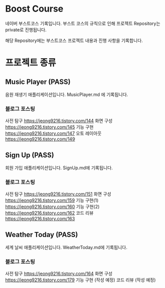 # Boost Course

네이버 부스트코스 기록입니다. 부스트 코스의 규칙으로 인해 프로젝트 Repository는 private로 진행됩니다.

해당 Repository에는 부스트코스 프로젝트 내용과 진행 사항을 기록합니다.

<u></u>

# 프로젝트 종류

## Music Player (PASS)

음원 재생기 애플리케이션입니다.
MusicPlayer.md 에 기록됩니다.

### 블로그 포스팅
사전 탐구 https://jeong9216.tistory.com/144
화면 구성 https://jeong9216.tistory.com/145
기능 구현 https://jeong9216.tistory.com/147
오토 레이아웃 https://jeong9216.tistory.com/149


## Sign Up (PASS)

회원 가입 애플리케이션입니다.
SignUp.md에 기록됩니다.

### 블로그 포스팅
사전 탐구 https://jeong9216.tistory.com/151
화면 구성 https://jeong9216.tistory.com/159
기능 구현(1) https://jeong9216.tistory.com/160
기능 구현(2) https://jeong9216.tistory.com/162 
코드 리뷰 https://jeong9216.tistory.com/163


## Weather Today (PASS)

세계 날씨 애플리케이션입니다.
WeatherToday.md에 기록됩니다.

### 블로그 포스팅 
사전 탐구 https://jeong9216.tistory.com/164
화면 구성 https://jeong9216.tistory.com/179
기능 구현 (작성 예정)
코드 리뷰 (작성 예정)
